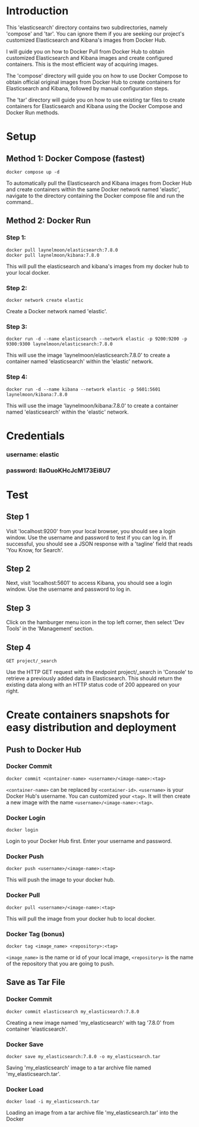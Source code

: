 # Introduction

This 'elasticsearch' directory contains two subdirectories, namely 'compose' and 'tar'. You can ignore them if you are seeking our project's customized Elasticsearch and Kibana's images from Docker Hub.

I will guide you on how to Docker Pull from Docker Hub to obtain customized Elasticsearch and Kibana images and create configured containers. This is the most efficient way of acquiring images.

The 'compose' directory will guide you on how to use Docker Compose to obtain official original images from Docker Hub to create containers for Elasticsearch and Kibana, followed by manual configuration steps.

The 'tar' directory will guide you on how to use existing tar files to create containers for Elasticsearch and Kibana using the Docker Compose and Docker Run methods.

# Setup
## Method 1: Docker Compose (fastest)
```
docker compose up -d
```
To automatically pull the Elasticsearch and Kibana images from Docker Hub and create containers within the same Docker network named 'elastic', navigate to the directory containing the Docker compose file and run the command..

## Method 2: Docker Run
### Step 1:
```
docker pull laynelmoon/elasticsearch:7.8.0
docker pull laynelmoon/kibana:7.8.0
```
This will pull the elasticsearch and kibana's images from my docker hub to your local docker.

### Step 2:
```
docker network create elastic
```
Create a Docker network named 'elastic'.

### Step 3:
```
docker run -d --name elasticsearch --network elastic -p 9200:9200 -p 9300:9300 laynelmoon/elasticsearch:7.8.0
```
This will use the image 'laynelmoon/elasticsearch:7.8.0' to create a container named 'elasticsearch' within the 'elastic' network.

### Step 4:
```
docker run -d --name kibana --network elastic -p 5601:5601 laynelmoon/kibana:7.8.0
```
This will use the image 'laynelmoon/kibana:7.8.0' to create a container named 'elasticsearch' within the 'elastic' network.


# Credentials
### username: elastic
### password: lIaOuoKHcJcM173Ei8U7


# Test
## Step 1
Visit 'localhost:9200' from your local browser, you should see a login window. Use the username and password to test if you can log in. If successful, you should see a JSON response with a 'tagline' field that reads 'You Know, for Search'.

## Step 2
Next, visit 'localhost:5601' to access Kibana, you should see a login window. Use the username and password to log in.

## Step 3
Click on the hamburger menu icon in the top left corner, then select 'Dev Tools' in the 'Management' section.

## Step 4
```
GET project/_search
```
Use the HTTP GET request with the endpoint project/_search in 'Console' to retrieve a previously added data in Elasticsearch. This should return the existing data along with an HTTP status code of 200 appeared on your right.


# Create containers snapshots for easy distribution and deployment
## Push to Docker Hub
### Docker Commit
```
docker commit <container-name> <username>/<image-name>:<tag>
```
 `<container-name>` can be replaced by `<container-id>`. `<username>` is your Docker Hub's username. You can customized your `<tag>`. It will then create a new image with the name `<username>/<image-name>:<tag>`.

### Docker Login
```
docker login
```
Login to your Docker Hub first. Enter your username and password.

### Docker Push
```
docker push <username>/<image-name>:<tag>
```
This will push the image to your docker hub.

### Docker Pull
```
docker pull <username>/<image-name>:<tag>
```
This will pull the image from your docker hub to local docker.

### Docker Tag (bonus)
```
docker tag <image_name> <repository>:<tag>
```
`<image_name>` is the name or id of your local image, `<repository>` is the name of the repository that you are going to push.

## Save as Tar File
### Docker Commit
```
docker commit elasticsearch my_elasticsearch:7.8.0
```
Creating a new image named 'my_elasticsearch' with tag '7.8.0' from container 'elasticsearch'.

### Docker Save
```
docker save my_elasticsearch:7.8.0 -o my_elasticsearch.tar
```
Saving 'my_elasticsearch' image to a tar archive file named 'my_elasticsearch.tar'.

### Docker Load
```
docker load -i my_elasticsearch.tar
```
Loading an image from a tar archive file 'my_elasticsearch.tar' into the Docker